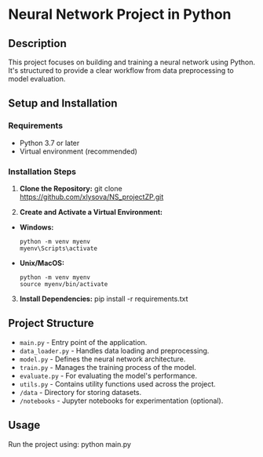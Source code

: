 # Neural Network Project in Python

## Description
This project focuses on building and training a neural network using Python. It's structured to provide a clear workflow from data preprocessing to model evaluation.

## Setup and Installation

### Requirements
- Python 3.7 or later
- Virtual environment (recommended)

### Installation Steps
1. **Clone the Repository:**
git clone https://github.com/xlysova/NS_projectZP.git

2. **Create and Activate a Virtual Environment:**
- **Windows:**
  ```
  python -m venv myenv
  myenv\Scripts\activate
  ```
- **Unix/MacOS:**
  ```
  python -m venv myenv
  source myenv/bin/activate
  ```
3. **Install Dependencies:**
pip install -r requirements.txt


## Project Structure

- `main.py` - Entry point of the application.
- `data_loader.py` - Handles data loading and preprocessing.
- `model.py` - Defines the neural network architecture.
- `train.py` - Manages the training process of the model.
- `evaluate.py` - For evaluating the model's performance.
- `utils.py` - Contains utility functions used across the project.
- `/data` - Directory for storing datasets.
- `/notebooks` - Jupyter notebooks for experimentation (optional).

## Usage

Run the project using:
python main.py